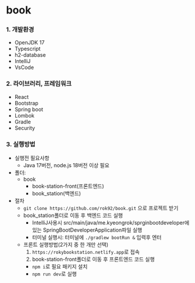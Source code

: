 # book
### 1. 개발환경
- OpenJDK 17
- Typescript
- h2-database
- IntelliJ
- VsCode

### 2. 라이브러리, 프레임워크
- React
- Bootstrap
- Spring boot
- Lombok
- Gradle
- Security

### 3. 실행방법
- 실행전 필요사항
	- Java 17버전, node.js 18버전 이상 필요
- 폴더:
	- book
		- book-station-front(프론트엔드)
		- book_station(백엔드)
- 절차
	- `git clone https://github.com/rok92/book.git` 으로 프로젝트 받기
	- book_station폴더로 이동 후 백엔드 코드 실행
		- IntelliJ사용시 src/main/java/me.kyeongrok/sprginbootdeveloper에 있는 SpringBootDeveloperApplication파일 실행
		- 터미널 실행시: 터미널에 `./gradlew bootRun &` 입력후 엔터
	- 프론트 실행방법(2가지 중 한 개만 선택)
		1. `https://rokybookstation.netlify.app`로 접속
		2. book-station-front폴더로 이동 후 프론트엔드 코드 실행
		- `npm i`로 필요 패키지 설치
		- `npm run dev`로 실행 